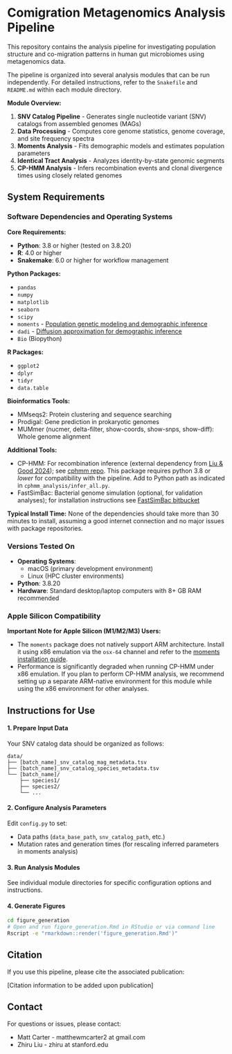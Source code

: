 # Comigration Metagenomics Analysis Pipeline

This repository contains the analysis pipeline for investigating population structure and co-migration patterns in human gut microbiomes using metagenomics data.

The pipeline is organized into several analysis modules that can be run independently. For detailed instructions, refer to the `Snakefile` and `README.md` within each module directory.

**Module Overview:**

1. **SNV Catalog Pipeline** - Generates single nucleotide variant (SNV) catalogs from assembled genomes (MAGs)
2. **Data Processing** - Computes core genome statistics, genome coverage, and site frequency spectra
3. **Moments Analysis** - Fits demographic models and estimates population parameters
4. **Identical Tract Analysis** - Analyzes identity-by-state genomic segments
5. **CP-HMM Analysis** - Infers recombination events and clonal divergence times using closely related genomes

## System Requirements

### Software Dependencies and Operating Systems

**Core Requirements:**

- **Python**: 3.8 or higher (tested on 3.8.20)
- **R**: 4.0 or higher
- **Snakemake**: 6.0 or higher for workflow management

**Python Packages:**

- `pandas`
- `numpy`
- `matplotlib`
- `seaborn`
- `scipy`
- `moments` - [Population genetic modeling and demographic inference](https://github.com/MomentsLD/moments)
- `dadi` - [Diffusion approximation for demographic inference](https://dadi.readthedocs.io/en/latest/)
- `Bio` (Biopython)

**R Packages:**

- `ggplot2`
- `dplyr`
- `tidyr`
- `data.table`

**Bioinformatics Tools:**

- MMseqs2: Protein clustering and sequence searching
- Prodigal: Gene prediction in prokaryotic genomes  
- MUMmer (nucmer, delta-filter, show-coords, show-snps, show-diff): Whole genome alignment

**Additional Tools:**

- CP-HMM: For recombination inference (external dependency from [Liu & Good 2024](https://journals.plos.org/plosbiology/article?id=10.1371/journal.pbio.3002472)); see [cphmm repo](https://github.com/zhiru-liu/close_pair_hmm). This package requires python 3.8 or *lower* for compatibility with the pipeline. Add to Python path as indicated in `cphmm_analysis/infer_all.py`.
- FastSimBac: Bacterial genome simulation (optional, for validation analyses); for installation instructions see [FastSimBac bitbucket](https://bitbucket.org/nicofmay/fastsimbac/src/master/)

**Typical Install Time:**
None of the dependencies should take more than 30 minutes to install, assuming a good internet connection and no major issues with package repositories.

### Versions Tested On

- **Operating Systems**: 
  - macOS (primary development environment)
  - Linux (HPC cluster environments)
- **Python**: 3.8.20
- **Hardware**: Standard desktop/laptop computers with 8+ GB RAM recommended

### Apple Silicon Compatibility

**Important Note for Apple Silicon (M1/M2/M3) Users:**

- The `moments` package does not natively support ARM architecture. Install it using x86 emulation via the `osx-64` channel and refer to the [moments installation guide](https://momentsld.github.io/moments/).
- Performance is significantly degraded when running CP-HMM under x86 emulation. If you plan to perform CP-HMM analysis, we recommend setting up a separate ARM-native environment for this module while using the x86 environment for other analyses.


## Instructions for Use

#### 1. Prepare Input Data
Your SNV catalog data should be organized as follows:
```
data/
├── [batch_name]_snv_catalog_mag_metadata.tsv
├── [batch_name]_snv_catalog_species_metadata.tsv
└── [batch_name]/
    ├── species1/
    ├── species2/
    └── ...
```

#### 2. Configure Analysis Parameters
Edit `config.py` to set:

- Data paths (`data_base_path`, `snv_catalog_path`, etc.)
- Mutation rates and generation times (for rescaling inferred parameters in moments analysis)

#### 3. Run Analysis Modules
See individual module directories for specific configuration options and instructions.

#### 4. Generate Figures
```bash
cd figure_generation
# Open and run figure_generation.Rmd in RStudio or via command line
Rscript -e "rmarkdown::render('figure_generation.Rmd')"
```

## Citation
If you use this pipeline, please cite the associated publication:

[Citation information to be added upon publication]

## Contact

For questions or issues, please contact:

- Matt Carter - matthewmcarter2 at gmail.com
- Zhiru Liu - zhiru at stanford.edu